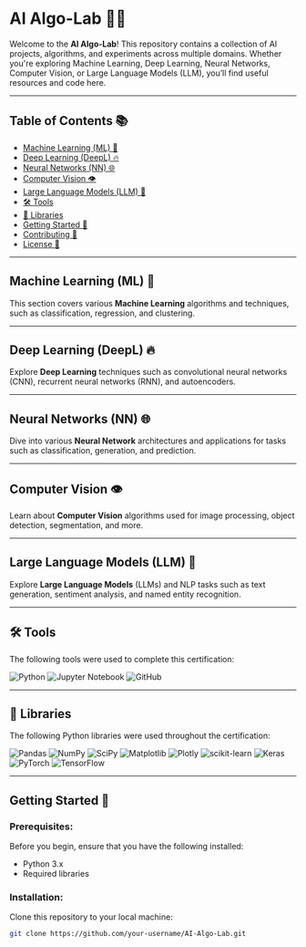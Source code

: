 # AI Algo-Lab 🤖✨

Welcome to the **AI Algo-Lab**! This repository contains a collection of AI projects, algorithms, and experiments across multiple domains. Whether you're exploring Machine Learning, Deep Learning, Neural Networks, Computer Vision, or Large Language Models (LLM), you’ll find useful resources and code here.

---

## Table of Contents 📚

- [Machine Learning (ML) 🧠](#machine-learning-ml)
- [Deep Learning (DeepL) 🔥](#deep-learning-deepl)
- [Neural Networks (NN) 🌐](#neural-networks-nn)
- [Computer Vision 👁️](#computer-vision)
- [Large Language Models (LLM) 📝](#large-language-models-llm)
- [🛠️ Tools](#tools)
- [📖 Libraries](#libraries)
- [Getting Started 🚀](#getting-started)
- [Contributing 🤝](#contributing)
- [License 📜](#license)

---

## Machine Learning (ML) 🧠

This section covers various **Machine Learning** algorithms and techniques, such as classification, regression, and clustering.

---

## Deep Learning (DeepL) 🔥

Explore **Deep Learning** techniques such as convolutional neural networks (CNN), recurrent neural networks (RNN), and autoencoders.

---

## Neural Networks (NN) 🌐

Dive into various **Neural Network** architectures and applications for tasks such as classification, generation, and prediction.

---

## Computer Vision 👁️

Learn about **Computer Vision** algorithms used for image processing, object detection, segmentation, and more.

---

## Large Language Models (LLM) 📝

Explore **Large Language Models** (LLMs) and NLP tasks such as text generation, sentiment analysis, and named entity recognition.

---

## 🛠️ Tools
The following tools were used to complete this certification: 

![Python](https://img.shields.io/badge/python-3670A0?style=for-the-badge&logo=python&logoColor=ffdd54)
![Jupyter Notebook](https://img.shields.io/badge/jupyter-%23FA0F00.svg?style=for-the-badge&logo=jupyter&logoColor=white)
![GitHub](https://img.shields.io/badge/github-%23121011.svg?style=for-the-badge&logo=github&logoColor=white)

---

## 📖 Libraries
The following Python libraries were used throughout the certification:

![Pandas](https://img.shields.io/badge/pandas-%23150458.svg?style=for-the-badge&logo=pandas&logoColor=white)
![NumPy](https://img.shields.io/badge/numpy-%23013243.svg?style=for-the-badge&logo=numpy&logoColor=white)
![SciPy](https://img.shields.io/badge/SciPy-%230C55A5.svg?style=for-the-badge&logo=scipy&logoColor=%white)
![Matplotlib](https://img.shields.io/badge/Matplotlib-%23ffffff.svg?style=for-the-badge&logo=Matplotlib&logoColor=black)
![Plotly](https://img.shields.io/badge/Plotly-%233F4F75.svg?style=for-the-badge&logo=plotly&logoColor=white)
![scikit-learn](https://img.shields.io/badge/scikit--learn-%23F7931E.svg?style=for-the-badge&logo=scikit-learn&logoColor=white)
![Keras](https://img.shields.io/badge/Keras-%23D00000.svg?style=for-the-badge&logo=Keras&logoColor=white)
![PyTorch](https://img.shields.io/badge/PyTorch-%23EE4C2C.svg?style=for-the-badge&logo=PyTorch&logoColor=white)
![TensorFlow](https://img.shields.io/badge/TensorFlow-%23FF6F00.svg?style=for-the-badge&logo=TensorFlow&logoColor=white)

---

## Getting Started 🚀

### Prerequisites:
Before you begin, ensure that you have the following installed:

- Python 3.x
- Required libraries

### Installation:
Clone this repository to your local machine:
```bash
git clone https://github.com/your-username/AI-Algo-Lab.git
